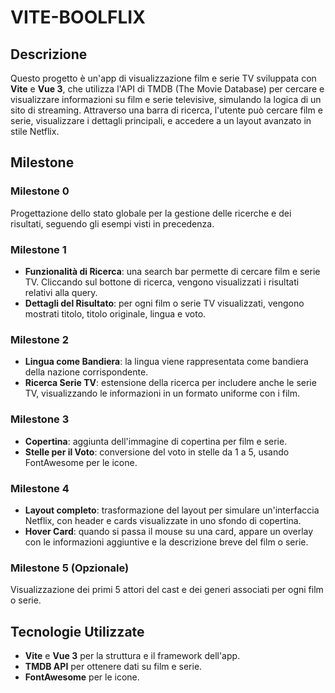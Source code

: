 # VITE-BOOLFLIX

## Descrizione

Questo progetto è un'app di visualizzazione film e serie TV sviluppata con **Vite** e **Vue 3**, che utilizza l'API di TMDB (The Movie Database) per cercare e visualizzare informazioni su film e serie televisive, simulando la logica di un sito di streaming. Attraverso una barra di ricerca, l'utente può cercare film e serie, visualizzare i dettagli principali, e accedere a un layout avanzato in stile Netflix.

## Milestone

### Milestone 0
Progettazione dello stato globale per la gestione delle ricerche e dei risultati, seguendo gli esempi visti in precedenza.

### Milestone 1
- **Funzionalità di Ricerca**: una search bar permette di cercare film e serie TV. Cliccando sul bottone di ricerca, vengono visualizzati i risultati relativi alla query.
- **Dettagli del Risultato**: per ogni film o serie TV visualizzati, vengono mostrati titolo, titolo originale, lingua e voto.

### Milestone 2
- **Lingua come Bandiera**: la lingua viene rappresentata come bandiera della nazione corrispondente.
- **Ricerca Serie TV**: estensione della ricerca per includere anche le serie TV, visualizzando le informazioni in un formato uniforme con i film.

### Milestone 3
- **Copertina**: aggiunta dell'immagine di copertina per film e serie.
- **Stelle per il Voto**: conversione del voto in stelle da 1 a 5, usando FontAwesome per le icone.

### Milestone 4
- **Layout completo**: trasformazione del layout per simulare un'interfaccia Netflix, con header e cards visualizzate in uno sfondo di copertina.
- **Hover Card**: quando si passa il mouse su una card, appare un overlay con le informazioni aggiuntive e la descrizione breve del film o serie.

### Milestone 5 (Opzionale)
Visualizzazione dei primi 5 attori del cast e dei generi associati per ogni film o serie.

## Tecnologie Utilizzate

- **Vite** e **Vue 3** per la struttura e il framework dell'app.
- **TMDB API** per ottenere dati su film e serie.
- **FontAwesome** per le icone.
